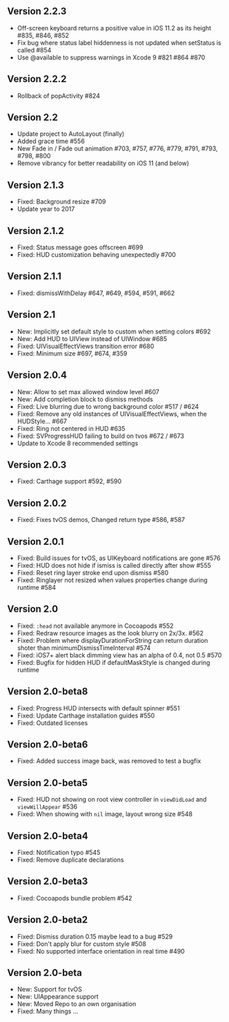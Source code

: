 ## Version 2.2.3
* Off-screen keyboard returns a positive value in iOS 11.2 as its height #835, #846, #852
* Fix bug where status label hiddenness is not updated when setStatus is called #854
* Use @available to suppress warnings in Xcode 9 #821 #864 #870

## Version 2.2.2
* Rollback of popActivity #824

## Version 2.2
* Update project to AutoLayout (finally)
* Added grace time #556
* New Fade in / Fade out animation #703, #757, #776, #779, #791, #793, #798, #800
* Remove vibrancy for better readability on iOS 11 (and below)

## Version 2.1.3
* Fixed: Background resize #709
* Update year to 2017

## Version 2.1.2
* Fixed: Status message goes offscreen #699
* Fixed: HUD customization behaving unexpectedly #700

## Version 2.1.1
* Fixed: dismissWithDelay #647, #649, #594, #591, #662

## Version 2.1
* New: Implicitly set default style to custom when setting colors #692
* New: Add HUD to UIView instead of UIWindow #685
* Fixed: UIVisualEffectViews transition error #680
* Fixed: Minimum size #697, #674, #359

## Version 2.0.4
* New: Allow to set max allowed window level #607
* New: Add completion block to dismiss methods
* Fixed: Live blurring due to wrong background color #517 / #624
* Fixed: Remove any old instances of UIVisualEffectViews, when the HUDStyle… #667
* Fixed: Ring not centered in HUD #635
* Fixed: SVProgressHUD failing to build on tvos #672 / #673
* Update to Xcode 8 recommended settings

## Version 2.0.3
* Fixed: Carthage support #592, #590

## Version 2.0.2
* Fixed: Fixes tvOS demos, Changed return type #586, #587

## Version 2.0.1
* Fixed: Build issues for tvOS, as UIKeyboard notifications are gone #576
* Fixed: HUD does not hide if ismiss is called directly after show #555
* Fixed: Reset ring layer stroke end upon dismiss #580
* Fixed: Ringlayer not resized when values properties change during runtime #584

## Version 2.0
* Fixed: `:head` not available anymore in Cocoapods #552
* Fixed: Redraw resource images as the look blurry on 2x/3x. #562
* Fixed: Problem where displayDurationForString can return duration shoter than minimumDismissTimeInterval #574
* Fixed: iOS7+ alert black dimming view has an alpha of 0.4, not 0.5 #570
* Fixed: Bugfix for hidden HUD if defaultMaskStyle is changed during runtime

## Version 2.0-beta8
* Fixed: Progress HUD intersects with default spinner #551
* Fixed: Update Carthage installation guides #550
* Fixed: Outdated licenses

## Version 2.0-beta6
* Fixed: Added success image back, was removed to test a bugfix

## Version 2.0-beta5
* Fixed: HUD not showing on root view controller in `viewDidLoad` and `viewWillAppear` #536
* Fixed: When showing with `nil` image, layout wrong size #548

## Version 2.0-beta4
* Fixed: Notification typo #545
* Fixed: Remove duplicate declarations

## Version 2.0-beta3
* Fixed: Cocoapods bundle problem #542

## Version 2.0-beta2
* Fixed: Dismiss duration 0.15 maybe lead to a bug #529
* Fixed: Don't apply blur for custom style #508
* Fixed: No supported interface orientation in real time #490

## Version 2.0-beta
* New: Support for tvOS 
* New: UIAppearance support
* New: Moved Repo to an own organisation
* Fixed: Many things ... 
